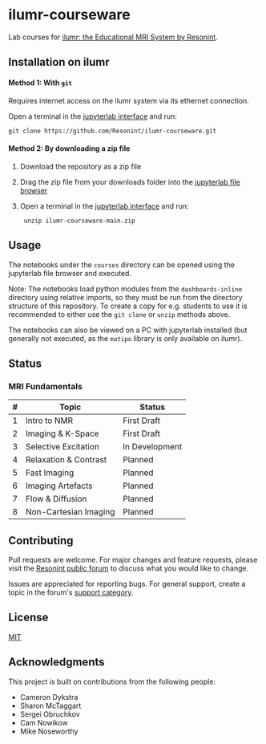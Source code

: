 # ilumr-courseware

Lab courses for [ilumr: the Educational MRI System by Resonint](https://resonint.com).

## Installation on ilumr

#### Method 1: With `git`

Requires internet access on the ilumr system via its ethernet connection.

Open a terminal in the [jupyterlab interface](https://jupyterlab.readthedocs.io/en/stable/user/terminal.html) and run:

    git clone https://github.com/Resonint/ilumr-courseware.git

#### Method 2: By downloading a zip file

1. Download the repository as a zip file
2. Drag the zip file from your downloads folder into the [jupyterlab file browser](https://jupyterlab.readthedocs.io/en/stable/user/files.html#uploading-and-downloading)
3. Open a terminal in the [jupyterlab interface](https://jupyterlab.readthedocs.io/en/stable/user/terminal.html) and run:
    
        unzip ilumr-courseware-main.zip

## Usage

The notebooks under the `courses` directory can be opened using the jupyterlab file browser and executed.

Note: The notebooks load python modules from the `dashboards-inline` directory using relative imports, so they must be run from the directory structure of this repository. To create a copy for e.g. students to use it is recommended to either use the `git clone` or `unzip` methods above.

The notebooks can also be viewed on a PC with jupyterlab installed (but generally not executed, as the `matipo` library is only available on ilumr).

## Status

### MRI Fundamentals

| #   | Topic                 | Status         |
| --- | --------------------- | -------------- |
| 1   | Intro to NMR          | First Draft    |
| 2   | Imaging & K-Space     | First Draft    |
| 3   | Selective Excitation  | In Development |
| 4   | Relaxation & Contrast | Planned        |
| 5   | Fast Imaging          | Planned        |
| 6   | Imaging Artefacts     | Planned        |
| 7   | Flow & Diffusion      | Planned        |
| 8   | Non-Cartesian Imaging | Planned        |

## Contributing

Pull requests are welcome. For major changes and feature requests, please visit the [Resonint public forum](https://resonint.discourse.group/c/ilumr-courseware/) to discuss what you would like to change.

Issues are appreciated for reporting bugs. For general support, create a topic in the forum's [support category](https://resonint.discourse.group/c/support/).

## License

[MIT](LICENSE)

## Acknowledgments

This project is built on contributions from the following people:
- Cameron Dykstra
- Sharon McTaggart
- Sergei Obruchkov
- Cam Nowikow
- Mike Noseworthy
